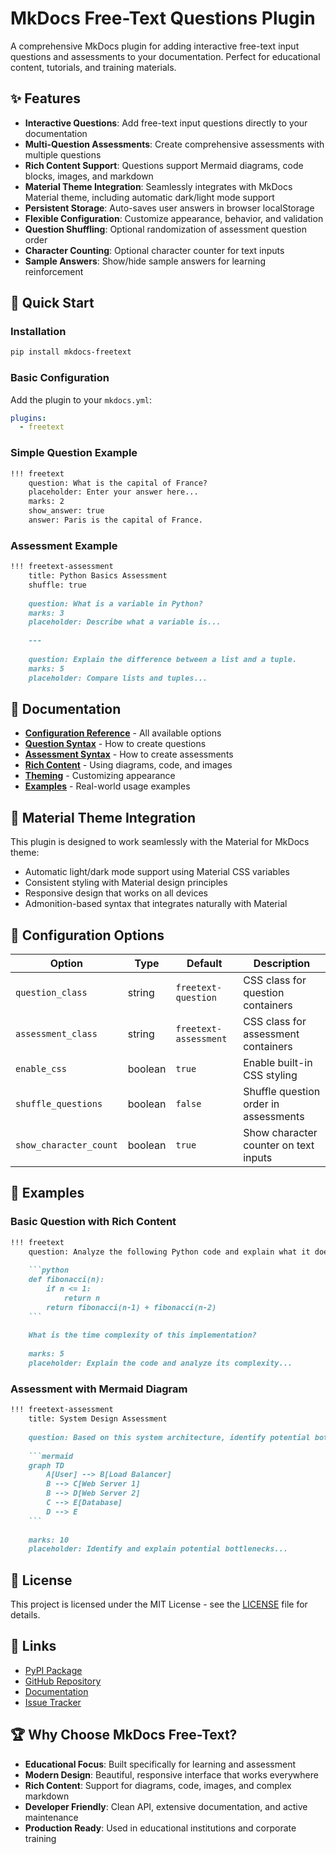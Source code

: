# MkDocs Free-Text Questions Plugin

A comprehensive MkDocs plugin for adding interactive free-text input questions and assessments to your documentation. Perfect for educational content, tutorials, and training materials.

## ✨ Features

- **Interactive Questions**: Add free-text input questions directly to your documentation
- **Multi-Question Assessments**: Create comprehensive assessments with multiple questions
- **Rich Content Support**: Questions support Mermaid diagrams, code blocks, images, and markdown
- **Material Theme Integration**: Seamlessly integrates with MkDocs Material theme, including automatic dark/light mode support
- **Persistent Storage**: Auto-saves user answers in browser localStorage
- **Flexible Configuration**: Customize appearance, behavior, and validation
- **Question Shuffling**: Optional randomization of assessment question order
- **Character Counting**: Optional character counter for text inputs
- **Sample Answers**: Show/hide sample answers for learning reinforcement

## 🚀 Quick Start

### Installation

```bash
pip install mkdocs-freetext
```

### Basic Configuration

Add the plugin to your `mkdocs.yml`:

```yaml
plugins:
  - freetext
```

### Simple Question Example

```markdown
!!! freetext
    question: What is the capital of France?
    placeholder: Enter your answer here...
    marks: 2
    show_answer: true
    answer: Paris is the capital of France.
```

### Assessment Example

```markdown
!!! freetext-assessment
    title: Python Basics Assessment
    shuffle: true
    
    question: What is a variable in Python?
    marks: 3
    placeholder: Describe what a variable is...
    
    ---
    
    question: Explain the difference between a list and a tuple.
    marks: 5
    placeholder: Compare lists and tuples...
```

## 📖 Documentation

- **[Configuration Reference](docs/configuration.md)** - All available options
- **[Question Syntax](docs/question-syntax.md)** - How to create questions
- **[Assessment Syntax](docs/assessment-syntax.md)** - How to create assessments
- **[Rich Content](docs/rich-content.md)** - Using diagrams, code, and images
- **[Theming](docs/theming.md)** - Customizing appearance
- **[Examples](docs/examples.md)** - Real-world usage examples

## 🎨 Material Theme Integration

This plugin is designed to work seamlessly with the Material for MkDocs theme:

- Automatic light/dark mode support using Material CSS variables
- Consistent styling with Material design principles
- Responsive design that works on all devices
- Admonition-based syntax that integrates naturally with Material

## 🔧 Configuration Options

| Option | Type | Default | Description |
|--------|------|---------|-------------|
| `question_class` | string | `freetext-question` | CSS class for question containers |
| `assessment_class` | string | `freetext-assessment` | CSS class for assessment containers |
| `enable_css` | boolean | `true` | Enable built-in CSS styling |
| `shuffle_questions` | boolean | `false` | Shuffle question order in assessments |
| `show_character_count` | boolean | `true` | Show character counter on text inputs |

## 🌟 Examples

### Basic Question with Rich Content

```markdown
!!! freetext
    question: Analyze the following Python code and explain what it does:
    
    ```python
    def fibonacci(n):
        if n <= 1:
            return n
        return fibonacci(n-1) + fibonacci(n-2)
    ```
    
    What is the time complexity of this implementation?
    
    marks: 5
    placeholder: Explain the code and analyze its complexity...
```

### Assessment with Mermaid Diagram

```markdown
!!! freetext-assessment
    title: System Design Assessment
    
    question: Based on this system architecture, identify potential bottlenecks:
    
    ```mermaid
    graph TD
        A[User] --> B[Load Balancer]
        B --> C[Web Server 1]
        B --> D[Web Server 2]
        C --> E[Database]
        D --> E
    ```
    
    marks: 10
    placeholder: Identify and explain potential bottlenecks...
```

## 📄 License

This project is licensed under the MIT License - see the [LICENSE](LICENSE) file for details.

## 🔗 Links

- [PyPI Package](https://pypi.org/project/mkdocs-freetext/)
- [GitHub Repository](https://github.com/D-Kearsey/mkdocs-freetext)
- [Documentation](https://d-kearsey.github.io/mkdocs-freetext/)
- [Issue Tracker](https://github.com/D-Kearsey/mkdocs-freetext/issues)

## 🏆 Why Choose MkDocs Free-Text?

- **Educational Focus**: Built specifically for learning and assessment
- **Modern Design**: Beautiful, responsive interface that works everywhere
- **Rich Content**: Support for diagrams, code, images, and complex markdown
- **Developer Friendly**: Clean API, extensive documentation, and active maintenance
- **Production Ready**: Used in educational institutions and corporate training
